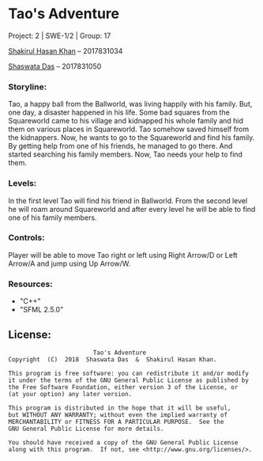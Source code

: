    #                                                      Tao's  Adventure
   
   Project: 2 | SWE-1/2 | Group: 17
   
   [Shakirul Hasan Khan](https://github.com/KhanShaheb) – 2017831034
   
   [Shaswata Das](https://github.com/shaswata56) – 2017831050

   
   

### Storyline:

Tao, a happy ball from the Ballworld, was living happily with his family. But, one day, a disaster happened in his life. Some bad squares from the Squareworld came to his village and kidnapped his whole family and hid them on various places in Squareworld. Tao somehow saved himself from the kidnappers. Now, he wants to go to the Squareworld and find his family. By getting help from one of his friends, he managed to go there. And started searching his family members.
Now, Tao needs your help to find them.


### Levels:

In the first level Tao will find his friend in Ballworld. From the second level he will roam around Squareworld and after every level he will be able to find one of his family members.


### Controls:

Player will be able to move Tao right or left using Right Arrow/D or Left Arrow/A and jump using Up Arrow/W.


### Resources:
- "C++"
- "SFML 2.5.0"


## License:



                            Tao's Adventure
    Copyright  (C)  2018  Shaswata Das  &  Shakirul Hasan Khan.

    This program is free software: you can redistribute it and/or modify
    it under the terms of the GNU General Public License as published by
    the Free Software Foundation, either version 3 of the License, or
    (at your option) any later version.

    This program is distributed in the hope that it will be useful,
    but WITHOUT ANY WARRANTY; without even the implied warranty of
    MERCHANTABILITY or FITNESS FOR A PARTICULAR PURPOSE.  See the
    GNU General Public License for more details.

    You should have received a copy of the GNU General Public License
    along with this program.  If not, see <http://www.gnu.org/licenses/>.
    
